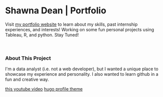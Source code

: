 # Shawna Dean | Portfolio
Visit [my portfolio website](https://shawnadean.github.io/shawna-dean-portfolio/) to learn about my skills, past internship experiences, and interests!
Working on some fun personal projects using Tableau, R, and python. Stay Tuned!
<br>
<br>
<br>
### About This Project
I'm a data analyst (i.e. not a web developer), but I wanted a unique place to showcase my experience and personality.  I also wanted to learn github in a fun and creative way.  

[this youtube video](https://www.youtube.com/watch?v=mEZ1Hj5yQ-8)
[hugo profile theme](https://themes.gohugo.io/themes/hugo-profile/)
